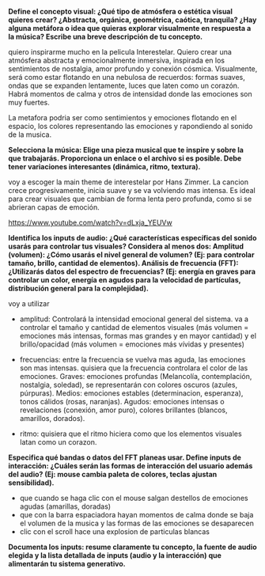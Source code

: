 **Define el concepto visual: ¿Qué tipo de atmósfera o estética visual quieres crear? ¿Abstracta, orgánica, geométrica, caótica, tranquila? ¿Hay alguna metáfora o idea que quieras explorar visualmente en respuesta a la música? Escribe una breve descripción de tu concepto.**

quiero inspirarme mucho en la pelicula Interestelar. Quiero crear una atmósfera abstracta y emocionalmente inmersiva, inspirada en los sentimientos de nostalgia, amor profundo y conexión cósmica. Visualmente, será como estar flotando en una nebulosa de recuerdos: formas suaves, ondas que se expanden lentamente, luces que laten como un corazón. Habrá momentos de calma y otros de intensidad donde las emociones son muy fuertes. 

La metafora podria ser como sentimientos y emociones flotando en el espacio, los colores representando las emociones y rapondiendo al sonido de la musica. 

**Selecciona la música:
Elige una pieza musical que te inspire y sobre la que trabajarás. Proporciona un enlace o el archivo si es posible. Debe tener variaciones interesantes (dinámica, ritmo, textura).**

voy a escoger la main theme de interestelar por Hans Zimmer. La cancion crece progresivamente, inicia suave y se va volviendo mas intensa. Es ideal para crear visuales que cambian de forma lenta pero profunda, como si se abrieran capas de emoción.

https://www.youtube.com/watch?v=dLxja_YEUVw 

**Identifica los inputs de audio: ¿Qué características específicas del sonido usarás para controlar tus visuales? Considera al menos dos:
Amplitud (volumen): ¿Cómo usarás el nivel general de volumen? (Ej: para controlar tamaño, brillo, cantidad de elementos).
Análisis de frecuencia (FFT): ¿Utilizarás datos del espectro de frecuencias? (Ej: energía en graves para controlar un color, energía en agudos para la velocidad de partículas, distribución general para la complejidad).** 

voy a utilizar

- amplitud: Controlará la intensidad emocional general del sistema.  va a controlar el tamaño y cantidad de elementos visuales (más volumen = emociones más intensas, formas mas grandes y en mayor cantidad) y el brillo/opacidad (más volumen = emociones más vívidas y presentes)

- frecuencias: entre la frecuencia se vuelva mas aguda, las emociones son mas intensas. quisiera que la frecuencia controlara el color de las emociones. Graves: emociones profundas (Melancolía, contemplación, nostalgia, soledad), se representarán con colores oscuros (azules, púrpuras). Medios: emociones estables (determinacion, esperanza), tonos cálidos (rosas, naranjas). Agudos: emociones intensas o revelaciones (conexión, amor puro), colores brillantes (blancos, amarillos, dorados).

- ritmo: quisiera que el ritmo hiciera como que los elementos visuales latan como un corazon.

**Especifica qué bandas o datos del FFT planeas usar.
Define inputs de interacción: ¿Cuáles serán las formas de interacción del usuario además del audio? (Ej: mouse cambia paleta de colores, teclas ajustan sensibilidad).**

- que cuando se haga clic con el mouse salgan destellos de emociones agudas (amarillas, doradas)
- que con la barra espaciadora hayan momentos de calma donde se baja el volumen de la musica y las formas de las emociones se desaparecen
- clic con el scroll hace una explosion de particulas blancas

**Documenta los inputs: resume claramente tu concepto, la fuente de audio elegida y la lista detallada de inputs (audio y la interacción) que alimentarán tu sistema generativo.**


